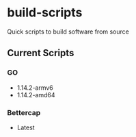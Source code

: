 # build-scripts

Quick scripts to build software from source

## Current Scripts

### GO

- 1.14.2-armv6
- 1.14.2-amd64

### Bettercap

- Latest
